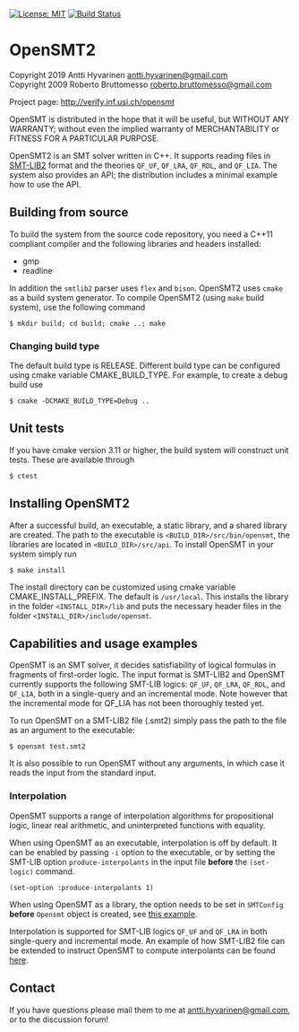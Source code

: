 [![License: MIT](https://img.shields.io/badge/License-MIT-yellow.svg)](https://opensource.org/licenses/MIT)
[![Build Status](https://travis-ci.com/usi-verification-and-security/opensmt.svg?branch=master)](https://travis-ci.com/usi-verification-and-security/opensmt)

# OpenSMT2
Copyright 2019 Antti Hyvarinen <antti.hyvarinen@gmail.com>  
Copyright 2009 Roberto Bruttomesso <roberto.bruttomesso@gmail.com>

Project page: http://verify.inf.usi.ch/opensmt

OpenSMT is distributed in the hope that it will be useful,
but WITHOUT ANY WARRANTY; without even the implied warranty of
MERCHANTABILITY or FITNESS FOR A PARTICULAR PURPOSE.

OpenSMT2 is an SMT solver written in C++. It supports reading files in [SMT-LIB2](http://smtlib.cs.uiowa.edu) format and the theories
`QF_UF`, `QF_LRA`, `QF_RDL`, and `QF_LIA`.  The system also provides an
API; the distribution includes a minimal example how to use the API.

## Building from source

To build the system from the source code repository, you need a C++11
compliant compiler and the following libraries and headers installed:

 - gmp
 - readline

In addition the `smtlib2` parser uses `flex` and `bison`.
OpenSMT2 uses `cmake` as a build system generator. To compile OpenSMT2 (using `make` build system), use the following
command
```
$ mkdir build; cd build; cmake ..; make
```

### Changing build type
The default build type is RELEASE. Different build type can be configured using cmake variable CMAKE_BUILD_TYPE. For example, to create a debug build use
```
$ cmake -DCMAKE_BUILD_TYPE=Debug ..
```


## Unit tests

If you have cmake version 3.11 or higher, the build system will construct unit
tests.  These are available through

```
$ ctest
```

## Installing OpenSMT2
After a successful build, an executable, a static library, and a shared library are created.
The path to the executable is `<BUILD_DIR>/src/bin/opensmt`, the libraries are located in `<BUILD_DIR>/src/api`.
To install OpenSMT in your system simply run
```
$ make install
```
The install directory can be customized using cmake variable CMAKE_INSTALL_PREFIX. The default is `/usr/local`.
This installs the library in the folder `<INSTALL_DIR>/lib` and puts the necessary header files in the folder `<INSTALL_DIR>/include/opensmt`.

## Capabilities and usage examples
OpenSMT is an SMT solver, it decides satisfiability of logical formulas in fragments of first-order logic. The input format is SMT-LIB2 and OpenSMT currently supports the following SMT-LIB logics: `QF_UF`, `QF_LRA`, `QF_RDL`, and `QF_LIA`, both in a single-query and an incremental mode.
Note however that the incremental mode for QF_LIA has not been thoroughly tested yet.

To run OpenSMT on a SMT-LIB2 file (.smt2) simply pass the path to the file as an argument to the executable:
```
$ opensmt test.smt2
```
It is also possible to run OpenSMT without any arguments, in which case it reads the input from the standard input.

### Interpolation
OpenSMT supports a range of interpolation algorithms for propositional
logic, linear real arithmetic, and uninterpreted functions with
equality.

When using OpenSMT as an executable, interpolation is off by default. It can be enabled by passing `-i` option to the executable, or by setting the SMT-LIB option `produce-interpolants` in the input file **before** the `(set-logic)` command.
```
(set-option :produce-interpolants 1)
```

When using OpenSMT as a library, the option needs to be set in `SMTConfig` **before** `Opensmt` object is created, see [this example](examples/test_lra_itp.cc).

Interpolation is supported for SMT-LIB logics `QF_UF` and `QF_LRA` in both single-query and incremental mode. An example of how SMT-LIB2 file can be extended to instruct OpenSMT to compute interpolants can be found [here](regression_itp/itp_bug_small.smt2).

## Contact
If you have questions please mail them to me at
antti.hyvarinen@gmail.com, or to the discussion forum!


